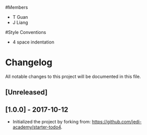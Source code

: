 #Members
- T Guan
- J Liang

#Style Conventions
- 4 space indentation


# Changelog
All notable changes to this project will be documented in this file.

## [Unreleased]

## [1.0.0] - 2017-10-12
 - Initialized the project by forking from: https://github.com/jedi-academy/starter-todo4.
